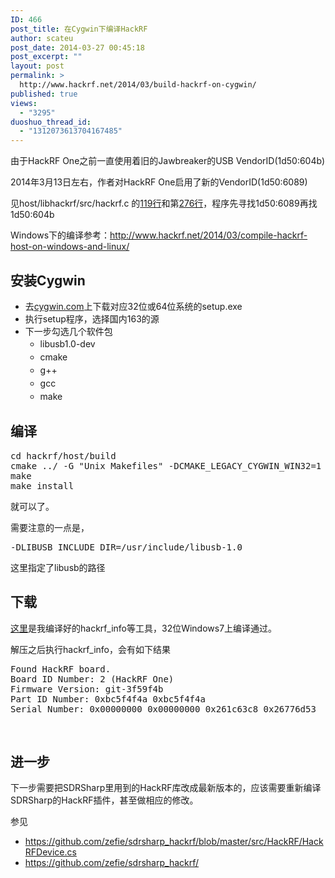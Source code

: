 ```yaml
---
ID: 466
post_title: 在Cygwin下编译HackRF
author: scateu
post_date: 2014-03-27 00:45:18
post_excerpt: ""
layout: post
permalink: >
  http://www.hackrf.net/2014/03/build-hackrf-on-cygwin/
published: true
views:
  - "3295"
duoshuo_thread_id:
  - "1312073613704167485"
---
```

由于HackRF One之前一直使用着旧的Jawbreaker的USB VendorID(1d50:604b)

2014年3月13日左右，作者对HackRF One启用了新的VendorID(1d50:6089)

见host/libhackrf/src/hackrf.c
的<a href="https://github.com/mossmann/hackrf/blob/master/host/libhackrf/src/hackrf.c#L119">119行</a>和第<a href="https://github.com/mossmann/hackrf/blob/master/host/libhackrf/src/hackrf.c#L276">276行</a>，程序先寻找1d50:6089再找1d50:604b

Windows下的编译参考：<a href="http://www.hackrf.net/2014/03/compile-hackrf-host-on-windows-and-linux/">http://www.hackrf.net/2014/03/compile-hackrf-host-on-windows-and-linux/</a>
<h2>安装Cygwin</h2>
<ul>
	<li>去<a href="http://cygwin.com">cygwin.com</a>上下载对应32位或64位系统的setup.exe</li>
	<li>执行setup程序，选择国内163的源</li>
	<li>下一步勾选几个软件包
<ul>
	<li><span style="line-height: 1.5em;">libusb1.0-dev</span></li>
	<li><span style="line-height: 1.5em;">cmake</span></li>
	<li><span style="line-height: 1.5em;">g++ </span></li>
	<li><span style="line-height: 1.5em;">gcc </span></li>
	<li><span style="line-height: 1.5em;">make</span></li>
</ul>
</li>
</ul>
<h2>编译</h2>
<pre class="lang:sh decode:true">cd hackrf/host/build
cmake ../ -G "Unix Makefiles" -DCMAKE_LEGACY_CYGWIN_WIN32=1 -DLIBUSB_INCLUDE_DIR=/usr/include/libusb-1.0
make
make install</pre>
就可以了。

需要注意的一点是，
<pre>-DLIBUSB_INCLUDE_DIR=/usr/include/libusb-1.0</pre>
这里指定了libusb的路径
<h2>下载</h2>
<a href="http://pan.baidu.com/s/1bnrKeMb">这里</a>是我编译好的hackrf_info等工具，32位Windows7上编译通过。

解压之后执行hackrf_info，会有如下结果
<pre class="lang:default decode:true">Found HackRF board.
Board ID Number: 2 (HackRF One)
Firmware Version: git-3f59f4b
Part ID Number: 0xbc5f4f4a 0xbc5f4f4a
Serial Number: 0x00000000 0x00000000 0x261c63c8 0x26776d53</pre>
&nbsp;
<h2>进一步</h2>
下一步需要把SDRSharp里用到的HackRF库改成最新版本的，应该需要重新编译SDRSharp的HackRF插件，甚至做相应的修改。

参见
<ul>
	<li><a href="https://github.com/zefie/sdrsharp_hackrf/blob/master/src/HackRF/HackRFDevice.cs">https://github.com/zefie/sdrsharp_hackrf/blob/master/src/HackRF/HackRFDevice.cs</a></li>
	<li><a href="https://github.com/zefie/sdrsharp_hackrf/">https://github.com/zefie/sdrsharp_hackrf/</a><a href="https://github.com/zefie/sdrsharp_hackrf/blob/master/src/HackRF/HackRFDevice.cs">
</a></li>
</ul>
&nbsp;